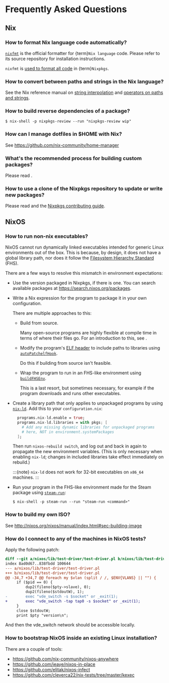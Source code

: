 # Frequently Asked Questions

## Nix

### How to format Nix language code automatically?

[`nixfmt`](https://github.com/NixOS/nixfmt) is the official formatter for {term}`Nix language` code.
Please refer to its source repository for installation instructions.

`nixfmt` is [used to format all code](https://github.com/NixOS/nixpkgs/blob/master/ci/default.nix) in {term}`Nixpkgs`.

### How to convert between paths and strings in the Nix language?

See the Nix reference manual on [string interpolation](https://nix.dev/manual/nix/2.19/language/string-interpolation) and [operators on paths and strings](https://nix.dev/manual/nix/2.19/language/operators#string-concatenation).

### How to build reverse dependencies of a package?

```shell-session
$ nix-shell -p nixpkgs-review --run "nixpkgs-review wip"
```

### How can I manage dotfiles in \$HOME with Nix?

See <https://github.com/nix-community/home-manager>

### What's the recommended process for building custom packages?

Please read [](packaging-tutorial).

### How to use a clone of the Nixpkgs repository to update or write new packages?

Please read [](packaging-tutorial) and the [Nixpkgs contributing guide](https://github.com/NixOS/nixpkgs/blob/master/CONTRIBUTING.md).

## NixOS

### How to run non-nix executables?

NixOS cannot run dynamically linked executables intended for generic Linux environments out of the box.
This is because, by design, it does not have a global library path, nor does it follow the [Filesystem Hierarchy Standard](https://refspecs.linuxfoundation.org/FHS_3.0/fhs/index.html) (FHS).

There are a few ways to resolve this mismatch in environment expectations:

- Use the version packaged in Nixpkgs, if there is one.
  You can search available packages at <https://search.nixos.org/packages>.

- Write a Nix expression for the program to package it in your own configuration.

  There are multiple approaches to this:
  - Build from source.

    Many open-source programs are highly flexible at compile time in terms of where their files go.
    For an introduction to this, see [](packaging-tutorial).
  - Modify the program's [ELF header](https://en.wikipedia.org/wiki/Executable_and_Linkable_Format) to include paths to libraries using [`autoPatchelfHook`](https://nixos.org/manual/nixpkgs/stable/#setup-hook-autopatchelfhook).

    Do this if building from source isn't feasible.
  - Wrap the program to run in an FHS-like environment using [`buildFHSEnv`](https://nixos.org/manual/nixpkgs/stable/#sec-fhs-environments).

    This is a last resort, but sometimes necessary, for example if the program downloads and runs other executables.

- Create a library path that only applies to unpackaged programs by using [`nix-ld`](https://github.com/Mic92/nix-ld).
  Add this to your `configuration.nix`:

  ```nix
    programs.nix-ld.enable = true;
    programs.nix-ld.libraries = with pkgs; [
      # Add any missing dynamic libraries for unpackaged programs
      # here, NOT in environment.systemPackages
    ];
  ```

  Then run `nixos-rebuild switch`, and log out and back in again to propagate the new environment variables.
  (This is only necessary when enabling `nix-ld`; changes in included libraries take effect immediately on rebuild.)

  :::{note}
  `nix-ld` does not work for 32-bit executables on `x86_64` machines.
  :::

- Run your program in the FHS-like environment made for the Steam package using [`steam-run`](https://nixos.org/manual/nixpkgs/stable/#sec-steam-run):

  ```shell-session
  $ nix-shell -p steam-run --run "steam-run <command>"
  ```

### How to build my own ISO?

See <http://nixos.org/nixos/manual/index.html#sec-building-image>

### How do I connect to any of the machines in NixOS tests?

Apply the following patch:

```diff
diff --git a/nixos/lib/test-driver/test-driver.pl b/nixos/lib/test-driver/test-driver.pl
index 8ad0d67..838fbdd 100644
--- a/nixos/lib/test-driver/test-driver.pl
+++ b/nixos/lib/test-driver/test-driver.pl
@@ -34,7 +34,7 @@ foreach my $vlan (split / /, $ENV{VLANS} || "") {
     if ($pid == 0) {
         dup2(fileno($pty->slave), 0);
         dup2(fileno($stdoutW), 1);
-        exec "vde_switch -s $socket" or _exit(1);
+        exec "vde_switch -tap tap0 -s $socket" or _exit(1);
     }
     close $stdoutW;
     print $pty "version\n";
```

And then the vde_switch network should be accessible locally.

### How to bootstrap NixOS inside an existing Linux installation?

There are a couple of tools:

- <https://github.com/nix-community/nixos-anywhere>
- <https://github.com/jeaye/nixos-in-place>
- <https://github.com/elitak/nixos-infect>
- <https://github.com/cleverca22/nix-tests/tree/master/kexec>
